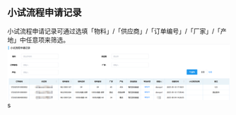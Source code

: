 ## 小试流程申请记录
小试流程申请记录可通过选填「物料」/「供应商」/「订单编号」/「厂家」/「产地」中任意项来筛选。
![图片](/images/purchase/little1.png)   s